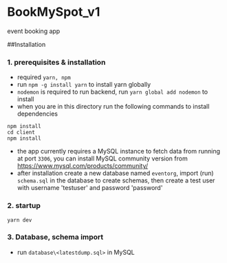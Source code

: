 # BookMySpot_v1
event booking app

##Installation

### 1. prerequisites & installation
-  required `yarn, npm`
-  run `npm -g install yarn` to install yarn globally
-  `nodemon` is required to run backend, run `yarn global add nodemon` to install
-  when you are in this directory run the following commands to install dependencies 
```
npm install
cd client
npm install
``` 
-  the app currently requires a MySQL instance to fetch data from running at port `3306`, you can install MySQL community version from https://www.mysql.com/products/community/ 
- after installation create a new database named `eventorg`, import (run) `schema.sql` in the database to create schemas, then create a test user with username 'testuser' and password 'password'
  

### 2. startup
  `yarn dev`
  
### 3. Database, schema import

- run `database\<latestdump.sql>` in MySQL